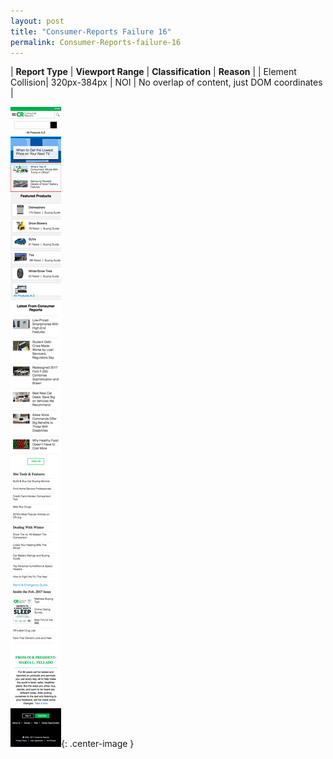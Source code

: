 ```yaml
---
layout: post
title: "Consumer-Reports Failure 16"
permalink: Consumer-Reports-failure-16
---
```

| **Report Type** | **Viewport Range** | **Classification** | **Reason** |
| Element Collision| 320px-384px | NOI | No overlap of content, just DOM coordinates | 

![Screenshot of the fault](assets/images/Consumer-Reports/fault16/overlapWidth352.png){: .center-image }